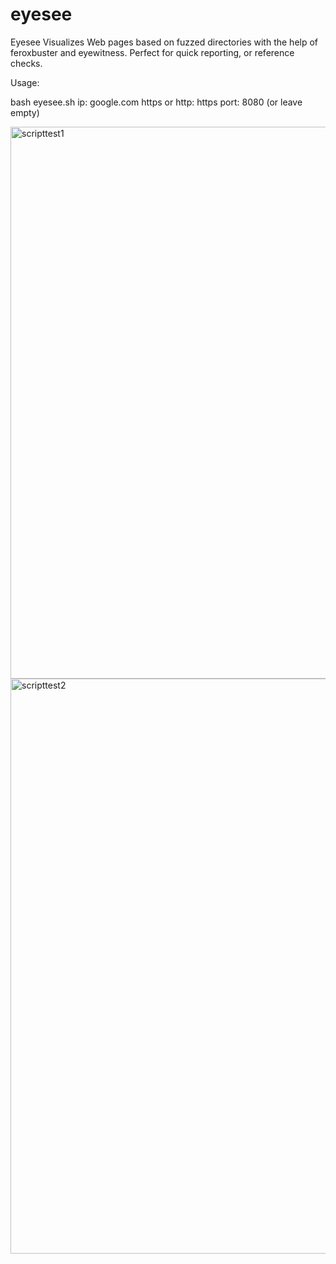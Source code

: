 # eyesee
Eyesee Visualizes Web pages based on fuzzed directories with the help of feroxbuster and eyewitness. Perfect for quick reporting, or reference checks.

Usage:

bash eyesee.sh 
ip: google.com
https or http: https
port: 8080 (or leave empty)


<img width="883" alt="scripttest1" src="https://user-images.githubusercontent.com/26053422/134940485-a30f2437-3f87-4a53-be30-d9635ff4094c.png">


<img width="920" alt="scripttest2" src="https://user-images.githubusercontent.com/26053422/134940541-e6cc099c-aa08-4446-ac96-05bab32e5772.png">

